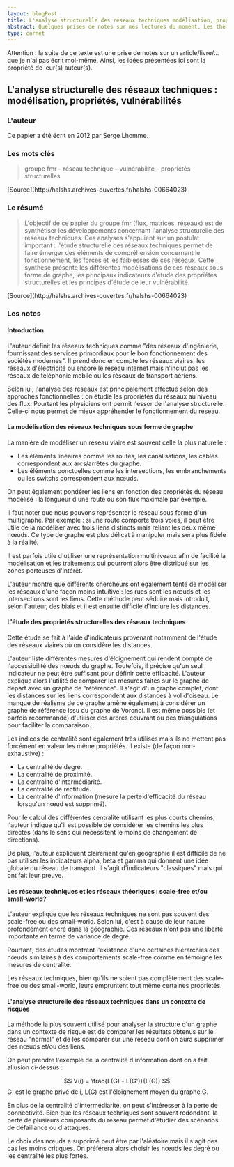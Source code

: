 ```yaml
---
layout: blogPost
title: L'analyse structurelle des réseaux techniques modélisation, propriétés, vulnérabilités
abstract: Quelques prises de notes sur mes lectures du moment. Les thèmes abordés ici portent sur l'analyse structurelle des graphes dans un contexte géographique.
type: carnet
---
```


Attention &#58; la suite de ce texte est une prise de notes sur un article/livre/... que je n'ai pas écrit moi-même. Ainsi, les idées présentées ici sont la propriété de leur(s) auteur(s).

## L'analyse structurelle des réseaux techniques : modélisation, propriétés, vulnérabilités

### L'auteur

Ce papier a été écrit en 2012 par Serge Lhomme.

### Les mots clés

<blockquote cite="http://halshs.archives-ouvertes.fr/halshs-00664023">
	groupe fmr – réseau technique – vulnérabilité – propriétés structurelles
</blockquote>
[Source](http://halshs.archives-ouvertes.fr/halshs-00664023)

### Le résumé

<blockquote cite="http://halshs.archives-ouvertes.fr/halshs-00664023">
	L'objectif de ce papier du groupe fmr (flux, matrices, réseaux) est de synthétiser les développements concernant l'analyse structurelle des réseaux techniques. Ces analyses s'appuient sur un 
	postulat important : l'étude structurelle des réseaux techniques permet de faire émerger des éléments de compréhension concernant le fonctionnement, les forces et les faiblesses de ces réseaux. 
	Cette synthèse présente les différentes modélisations de ces réseaux sous forme de graphe, les principaux indicateurs d'étude des propriétés structurelles et les principes d'étude de leur vulnérabilité.
</blockquote>
[Source](http://halshs.archives-ouvertes.fr/halshs-00664023)

### Les notes

#### Introduction

L'auteur définit les réseaux techniques comme "des réseaux d'ingénierie, fournissant des services primordiaux pour le bon fonctionnement des sociétés modernes". Il prend donc en compte les réseaux viaires,
les réseaux d'électricité ou encore le réseau internet mais n'inclut pas les réseaux de téléphonie mobile ou les réseaux de transport aériens.

Selon lui, l'analyse des réseaux est principalement effectué selon des approches fonctionnelles : on étudie les propriétés du réseaux au niveau des flux. Pourtant les physiciens ont permit l'essor de 
l'analyse structurelle. Celle-ci nous permet de mieux appréhender le fonctionnement du réseau.


#### La modélisation des réseaux techniques sous forme de graphe

La manière de modéliser un réseau viaire est souvent celle la plus naturelle : 
- Les éléments linéaires comme les routes, les canalisations, les câbles correspondent aux arcs/arrêtes du graphe.
- Les éléments ponctuelles comme les intersections, les embranchements ou les switchs correspondent aux nœuds.

On peut également pondérer les liens en fonction des propriétés du réseau modélisé : la longueur d'une route ou son flux maximale par exemple.

Il faut noter que nous pouvons représenter le réseau sous forme d'un multigraphe. Par exemple : si une route comporte trois voies, il peut être utile de la modéliser avec trois liens 
distincts mais reliant les deux même nœuds. Ce type de graphe est plus délicat à manipuler mais sera plus fidèle à la réalité.

Il est parfois utile d'utiliser une représentation multiniveaux afin de facilité la modélisation et les traitements qui pourront alors être distribué sur les zones porteuses d'intérêt.

L'auteur montre que différents chercheurs ont également tenté de modéliser les réseaux d'une façon moins intuitive : les rues sont les nœuds et les intersections sont les liens. Cette 
méthode peut séduire mais introduit, selon l'auteur, des biais et il est ensuite difficile d'inclure les distances.


#### L'étude des propriétés structurelles des réseaux techniques

Cette étude se fait à l'aide d'indicateurs provenant notamment de l'étude des réseaux viaires où on considère les distances.

L'auteur liste différentes mesures d'éloignement qui rendent compte de l'accessibilité des nœuds du graphe. Toutefois, il précise qu'un seul indicateur ne peut être suffisant pour définir 
cette efficacité.
L'auteur explique alors l'utilité de comparer les mesures faites sur le graphe de départ avec un graphe de "référence". Il s'agit d'un graphe complet, dont les distances sur les liens 
correspondent aux distances à vol d'oiseau. Le manque de réalisme de ce graphe amène également à considérer un graphe de référence issu du graphe de Voronoi. Il est même possible 
(et parfois recommandé) d'utiliser des arbres couvrant ou des triangulations pour faciliter la comparaison.

Les indices de centralité sont également très utilisés mais ils ne mettent pas forcément en valeur les même propriétés. Il existe (de façon non-exhaustive) :
- La centralité de degré.
- La centralité de proximité.
- La centralité d'intermédiarité.
- La centralité de rectitude.
- La centralité d'information (mesure la perte d'efficacité du réseau lorsqu'un nœud est supprimé).

Pour le calcul des différentes centralité utilisant les plus courts chemins, l'auteur indique qu'il est possible de considérer les chemins les plus directes (dans le sens qui 
nécessitent le moins de changement de directions).

De plus, l'auteur expliquent clairement qu'en géographie il est difficile de ne pas utiliser les indicateurs alpha, beta et gamma qui donnent une idée globale du réseau de transport.
Il s'agit d'indicateurs "classiques" mais qui ont fait leur preuve.


#### Les réseaux techniques et les réseaux théoriques : scale-free et/ou small-world?

L'auteur explique que les réseaux techniques ne sont pas souvent des scale-free ou des small-world. Selon lui, c'est à cause de leur nature profondément encré dans la géographie. 
Ces réseaux n'ont pas une liberté importante en terme de variance de degré.

Pourtant, des études montrent l'existence d'une certaines hiérarchies des nœuds similaires à des comportements scale-free comme en témoigne les mesures de centralité.

Les réseaux techniques, bien qu'ils ne soient pas complètement des scale-free ou des small-world, leurs empruntent tout même certaines propriétés.


#### L'analyse structurelle des réseaux techniques dans un contexte de risques


La méthode la plus souvent utilisé pour analyser la structure d'un graphe dans un contexte de risque est de comparer les résultats obtenus sur le réseau "normal" et de les 
comparer sur une réseau dont on aura supprimer des nœuds et/ou des liens.

On peut prendre l'exemple de la centralité d'information dont on a fait allusion ci-dessus :

$$
V(i) = \frac{L(G) - L(G')}{L(G)}
$$
G' est le graphe privé de i, L(G) est l'éloignement moyen du graphe G.

En plus de la centralité d'intermédiarité, on peut s'intéresser à la perte de connectivité. Bien que les réseaux techniques sont souvent redondant, la perte de plusieurs composants 
du réseau permet d'étudier des scénarios de défaillance ou d'attaques.

Le choix des nœuds a supprimé peut être par l'aléatoire mais il s'agit des cas les moins critiques. On préférera alors choisir les nœuds les degré ou les centralité les plus fortes.





